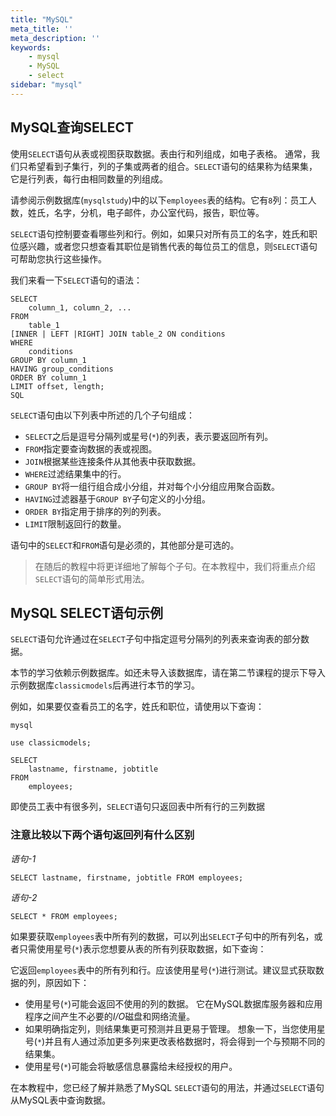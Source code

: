 ```yaml
---
title: "MySQL"
meta_title: ''
meta_description: ''
keywords: 
    - mysql
    - MySQL
    - select
sidebar: "mysql"
---
```

## MySQL查询SELECT

使用`SELECT`语句从表或视图获取数据。表由行和列组成，如电子表格。 通常，我们只希望看到子集行，列的子集或两者的组合。`SELECT`语句的结果称为结果集，它是行列表，每行由相同数量的列组成。

请参阅示例数据库(`mysqlstudy`)中的以下`employees`表的结构。它有`8`列：员工人数，姓氏，名字，分机，电子邮件，办公室代码，报告，职位等。

`SELECT`语句控制要查看哪些列和行。例如，如果只对所有员工的名字，姓氏和职位感兴趣，或者您只想查看其职位是销售代表的每位员工的信息，则`SELECT`语句可帮助您执行这些操作。

我们来看一下`SELECT`语句的语法：

```
SELECT 
    column_1, column_2, ...
FROM
    table_1
[INNER | LEFT |RIGHT] JOIN table_2 ON conditions
WHERE
    conditions
GROUP BY column_1
HAVING group_conditions
ORDER BY column_1
LIMIT offset, length;
SQL
```

`SELECT`语句由以下列表中所述的几个子句组成：

- `SELECT`之后是逗号分隔列或星号(`*`)的列表，表示要返回所有列。
- `FROM`指定要查询数据的表或视图。
- `JOIN`根据某些连接条件从其他表中获取数据。
- `WHERE`过滤结果集中的行。
- `GROUP BY`将一组行组合成小分组，并对每个小分组应用聚合函数。
- `HAVING`过滤器基于`GROUP BY`子句定义的小分组。
- `ORDER BY`指定用于排序的列的列表。
- `LIMIT`限制返回行的数量。

语句中的`SELECT`和`FROM`语句是必须的，其他部分是可选的。

> 在随后的教程中将更详细地了解每个子句。在本教程中，我们将重点介绍`SELECT`语句的简单形式用法。

## MySQL SELECT语句示例

`SELECT`语句允许通过在`SELECT`子句中指定逗号分隔列的列表来查询表的部分数据。 

本节的学习依赖示例数据库。如还未导入该数据库，请在第二节课程的提示下导入示例数据库`classicmodels`后再进行本节的学习。

例如，如果要仅查看员工的名字，姓氏和职位，请使用以下查询：

```shell
mysql
```

```shell
use classicmodels;
```

```shell
SELECT 
    lastname, firstname, jobtitle
FROM
    employees;
```

即使员工表中有很多列，`SELECT`语句只返回表中所有行的三列数据

### 注意比较以下两个语句返回列有什么区别

*语句-1*
```
SELECT lastname, firstname, jobtitle FROM employees;
```
*语句-2*
```
SELECT * FROM employees;
```

如果要获取`employees`表中所有列的数据，可以列出`SELECT`子句中的所有列名，或者只需使用星号(`*`)表示您想要从表的所有列获取数据，如下查询：

它返回`employees`表中的所有列和行。应该使用星号(`*`)进行测试。建议显式获取数据的列，原因如下：

- 使用星号(`*`)可能会返回不使用的列的数据。 它在MySQL数据库服务器和应用程序之间产生不必要的*I/O*磁盘和网络流量。
- 如果明确指定列，则结果集更可预测并且更易于管理。 想象一下，当您使用星号(`*`)并且有人通过添加更多列来更改表格数据时，将会得到一个与预期不同的结果集。
- 使用星号(`*`)可能会将敏感信息暴露给未经授权的用户。

在本教程中，您已经了解并熟悉了MySQL `SELECT`语句的用法，并通过`SELECT`语句从MySQL表中查询数据。



<code class=backend-type backend-type=free></code>
